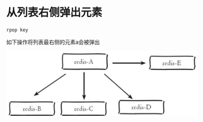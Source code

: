 # 从列表右侧弹出元素

```text
rpop key
```

如下操作将列表最右侧的元素a会被弹出

![](../../.gitbook/assets/image%20%2887%29.png)

